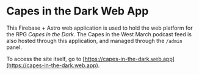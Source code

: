# Capes in the Dark Web App

This Firebase + Astro web application is used to hold the web platform for the RPG *Capes in the Dark*. The Capes in the West March podcast feed is also hosted through this application, and managed through the `/admin` panel.

To access the site itself, go to [https://capes-in-the-dark.web.app](https://capes-in-the-dark.web.app).
